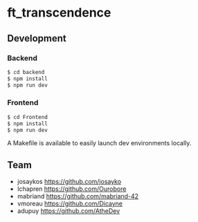 # ft_transcendence

## Development

### Backend

```bash
$ cd backend
$ npm install
$ npm run dev
```

### Frontend

```bash
$ cd Frontend
$ npm install
$ npm run dev
```

A Makefile is available to easily launch dev environments locally.

## Team

- josaykos <https://github.com/josayko>
- lchapren <https://github.com/Ourobore>
- mabriand <https://github.com/mabriand-42>
- vmoreau <https://github.com/Dicayne>
- adupuy <https://github.com/AtheDev>
